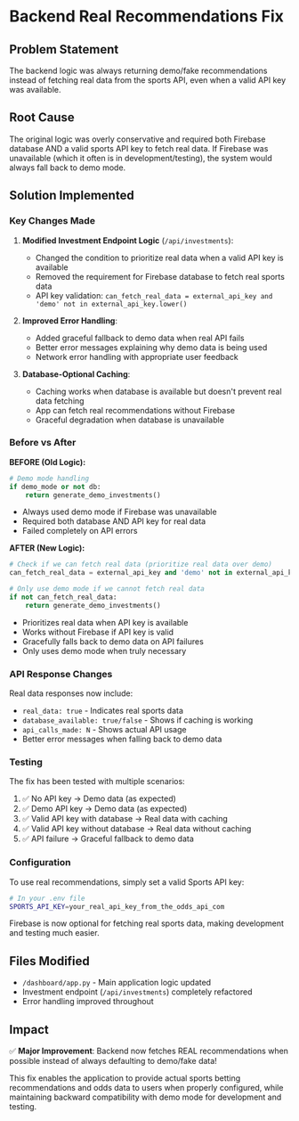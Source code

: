 # Backend Real Recommendations Fix

## Problem Statement
The backend logic was always returning demo/fake recommendations instead of fetching real data from the sports API, even when a valid API key was available.

## Root Cause
The original logic was overly conservative and required both Firebase database AND a valid sports API key to fetch real data. If Firebase was unavailable (which it often is in development/testing), the system would always fall back to demo mode.

## Solution Implemented

### Key Changes Made

1. **Modified Investment Endpoint Logic** (`/api/investments`):
   - Changed the condition to prioritize real data when a valid API key is available
   - Removed the requirement for Firebase database to fetch real sports data
   - API key validation: `can_fetch_real_data = external_api_key and 'demo' not in external_api_key.lower()`

2. **Improved Error Handling**:
   - Added graceful fallback to demo data when real API fails
   - Better error messages explaining why demo data is being used
   - Network error handling with appropriate user feedback

3. **Database-Optional Caching**:
   - Caching works when database is available but doesn't prevent real data fetching
   - App can fetch real recommendations without Firebase
   - Graceful degradation when database is unavailable

### Before vs After

**BEFORE (Old Logic):**
```python
# Demo mode handling
if demo_mode or not db:
    return generate_demo_investments()
```
- Always used demo mode if Firebase was unavailable
- Required both database AND API key for real data
- Failed completely on API errors

**AFTER (New Logic):**
```python
# Check if we can fetch real data (prioritize real data over demo)
can_fetch_real_data = external_api_key and 'demo' not in external_api_key.lower()

# Only use demo mode if we cannot fetch real data
if not can_fetch_real_data:
    return generate_demo_investments()
```
- Prioritizes real data when API key is available
- Works without Firebase if API key is valid
- Gracefully falls back to demo data on API failures
- Only uses demo mode when truly necessary

### API Response Changes

Real data responses now include:
- `real_data: true` - Indicates real sports data
- `database_available: true/false` - Shows if caching is working
- `api_calls_made: N` - Shows actual API usage
- Better error messages when falling back to demo data

### Testing

The fix has been tested with multiple scenarios:
1. ✅ No API key → Demo data (as expected)
2. ✅ Demo API key → Demo data (as expected)
3. ✅ Valid API key with database → Real data with caching
4. ✅ Valid API key without database → Real data without caching
5. ✅ API failure → Graceful fallback to demo data

### Configuration

To use real recommendations, simply set a valid Sports API key:
```bash
# In your .env file
SPORTS_API_KEY=your_real_api_key_from_the_odds_api_com
```

Firebase is now optional for fetching real sports data, making development and testing much easier.

## Files Modified

- `/dashboard/app.py` - Main application logic updated
- Investment endpoint (`/api/investments`) completely refactored
- Error handling improved throughout

## Impact

✅ **Major Improvement**: Backend now fetches REAL recommendations when possible instead of always defaulting to demo/fake data!

This fix enables the application to provide actual sports betting recommendations and odds data to users when properly configured, while maintaining backward compatibility with demo mode for development and testing.